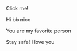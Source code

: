 <body>
    <div class="wrapper">
        <div class="btn button">
            <div class="bg btn circ"></div>
            <div class="bg circ" id="bg2"></div>
            <div class="bg circ" id="bg3"></div>
            <div class="bg circ" id="bg4"></div>
            <p class="text">Click me!</p>
            <p class="text">Hi bb nico</p>
            <p class="text">You are my favorite person</p>
            <p class="text">Stay safe! I love you</p>
        </div>
        <div class="container"></div>
            <div class="hearty heart x1"></div>
            <div class="hearty heart x2"></div>
            <div class="hearty heart x3"></div>
            <div class="hearty heart x4"></div>
            <div class="hearty heart x5"></div>
            <div class="hearty alheart x6"></div>
        </div>
		</div>
</body>  
